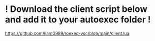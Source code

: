 # ! Download the client script below and add it to your autoexec folder !
https://github.com/liam0999/roexec-vsc/blob/main/client.lua